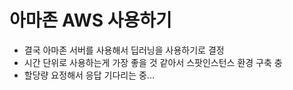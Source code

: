 # 아마존 AWS 사용하기

- 결국 아마존 서버를 사용해서 딥러닝을 사용하기로 결정
- 시간 단위로 사용하는게 가장 좋을 것 같아서 스팟인스턴스 환경 구축 충
- 할당량 요정해서 응답 기다리는 중...
